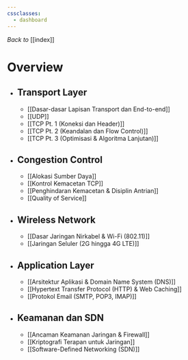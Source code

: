 ```yaml
---
cssclasses:
  - dashboard
---
```

_Back to_ [[index]]
# Overview
- ## Transport Layer
	- [[Dasar-dasar Lapisan Transport dan End-to-end]]
	- [[UDP]]
	- [[TCP Pt. 1 (Koneksi dan Header)]]
	- [[TCP Pt. 2 (Keandalan dan Flow Control)]]
	- [[TCP Pt. 3 (Optimisasi & Algoritma Lanjutan)]]
- ## Congestion Control
	- [[Alokasi Sumber Daya]] 
	- [[Kontrol Kemacetan TCP]]
	- [[Penghindaran Kemacetan & Disiplin Antrian]]
	- [[Quality of Service]]
- ## Wireless Network
	- [[Dasar Jaringan Nirkabel & Wi-Fi (802.11)]]
	- [[Jaringan Seluler (2G hingga 4G LTE)]]
- ## Application Layer
	- [[Arsitektur Aplikasi & Domain Name System (DNS)]]
	- [[Hypertext Transfer Protocol (HTTP) & Web Caching]]
	- [[Protokol Email (SMTP, POP3, IMAP)]]
- ## Keamanan dan SDN
	- [[Ancaman Keamanan Jaringan & Firewall]]
	- [[Kriptografi Terapan untuk Jaringan]]
	- [[Software-Defined Networking (SDN)]]
